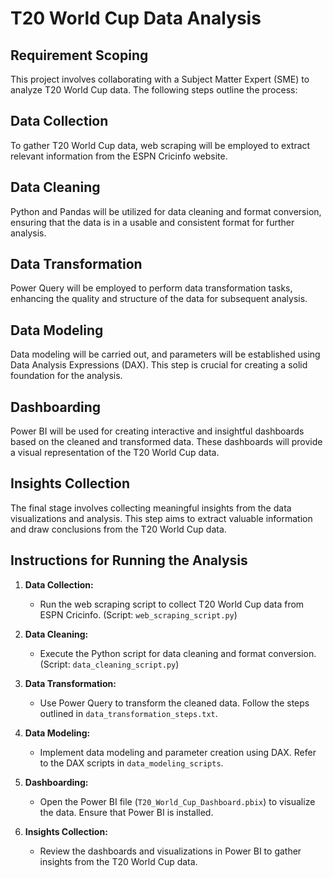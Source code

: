 # T20 World Cup Data Analysis

## Requirement Scoping

This project involves collaborating with a Subject Matter Expert (SME) to analyze T20 World Cup data. The following steps outline the process:

## Data Collection

To gather T20 World Cup data, web scraping will be employed to extract relevant information from the ESPN Cricinfo website.

## Data Cleaning

Python and Pandas will be utilized for data cleaning and format conversion, ensuring that the data is in a usable and consistent format for further analysis.

## Data Transformation

Power Query will be employed to perform data transformation tasks, enhancing the quality and structure of the data for subsequent analysis.

## Data Modeling

Data modeling will be carried out, and parameters will be established using Data Analysis Expressions (DAX). This step is crucial for creating a solid foundation for the analysis.

## Dashboarding

Power BI will be used for creating interactive and insightful dashboards based on the cleaned and transformed data. These dashboards will provide a visual representation of the T20 World Cup data.

## Insights Collection

The final stage involves collecting meaningful insights from the data visualizations and analysis. This step aims to extract valuable information and draw conclusions from the T20 World Cup data.

## Instructions for Running the Analysis

1. **Data Collection:**
   - Run the web scraping script to collect T20 World Cup data from ESPN Cricinfo. (Script: `web_scraping_script.py`)

2. **Data Cleaning:**
   - Execute the Python script for data cleaning and format conversion. (Script: `data_cleaning_script.py`)

3. **Data Transformation:**
   - Use Power Query to transform the cleaned data. Follow the steps outlined in `data_transformation_steps.txt`.

4. **Data Modeling:**
   - Implement data modeling and parameter creation using DAX. Refer to the DAX scripts in `data_modeling_scripts`.

5. **Dashboarding:**
   - Open the Power BI file (`T20_World_Cup_Dashboard.pbix`) to visualize the data. Ensure that Power BI is installed.

6. **Insights Collection:**
   - Review the dashboards and visualizations in Power BI to gather insights from the T20 World Cup data.
